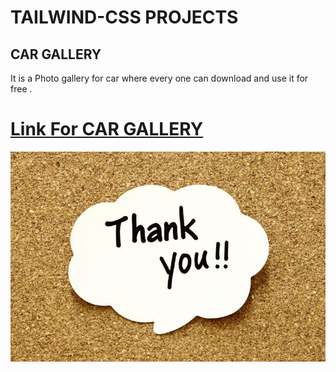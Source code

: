 # TAILWIND-CSS PROJECTS

## CAR GALLERY

It is a Photo gallery for car where every one can download and use it for free .


# [Link For CAR GALLERY][def]
[def]:https://iridescent-croissant-13552d.netlify.app/

![LOG)](./b2ap3_large_thankyou-768x512.jpg)